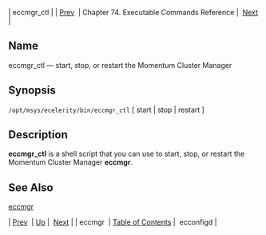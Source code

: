 | eccmgr_ctl |
| [Prev](executable.eccmgr)  | Chapter 74. Executable Commands Reference |  [Next](executable.ecconfigd) |

<a name="executable.eccmgr_ctl"></a>
## Name

eccmgr_ctl — start, stop, or restart the Momentum Cluster Manager

## Synopsis

`/opt/msys/ecelerity/bin/eccmgr_ctl` [ start | stop | restart ]

<a name="idp12210880"></a>
## Description

**eccmgr_ctl** is a shell script that you can use to start, stop, or restart the Momentum Cluster Manager **eccmgr**.

<a name="idp12213664"></a>
## See Also

[eccmgr](executable.eccmgr "eccmgr")

| [Prev](executable.eccmgr)  | [Up](exec.cmds.ref) |  [Next](executable.ecconfigd) |
| eccmgr  | [Table of Contents](index) |  ecconfigd |


